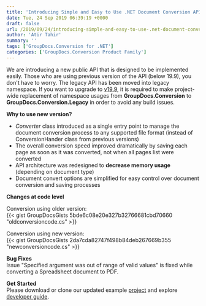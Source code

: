 ```yaml
---
title: 'Introducing Simple and Easy to Use .NET Document Conversion API'
date: Tue, 24 Sep 2019 06:39:19 +0000
draft: false
url: /2019/09/24/introducing-simple-and-easy-to-use-.net-document-conversion-api/
author: 'Atir Tahir'
summary: ''
tags: ['GroupDocs.Conversion for .NET']
categories: ['GroupDocs.Conversion Product Family']
---
```


We are introducing a new public API that is designed to be implemented easily. Those who are using previous version of the API (below 19.9), you don't have to worry. The legacy API has been moved into legacy namespace. If you want to upgrade to [v19.9](https://docs.groupdocs.com/display/conversionnet/GroupDocs.Conversion+for+.NET+19.9+Release+Notes), it is required to make project-wide replacement of namespace usages from **GroupDocs.Conversion** to **GroupDocs.Conversion.Legacy** in order to avoid any build issues.

**Why to use new version?**

*   _Converter_ class introduced as a single entry point to manage the document conversion process to any supported file format (instead of ConversionHander class from previous versions)
*   The overall conversion speed improved dramatically by saving each page as soon as it was converted, not when all pages list were converted
*   API architecture was redesigned to **decrease memory usage** (depending on document type)
*   Document convert options are simplified for easy control over document conversion and saving processes

**Changes at code level**

Conversion using older version:  
{{< gist GroupDocsGists 5bde6c08e20e327b32766681cbd70660 "oldconversioncode.cs" >}}

Conversion using new version:  
{{< gist GroupDocsGists 2da7cda82747f498b84deb267669b355 "newconversioncode.cs" >}}

**Bug Fixes**  
Issue "Specified argument was out of range of valid values" is fixed while converting a Spreadsheet document to PDF.

**Get Started**  
Please download or clone our updated example [project](https://github.com/groupdocs-conversion/GroupDocs.Conversion-for-.NET) and explore [developer guide](https://docs.groupdocs.com/display/conversionnet/Developer+Guide).





